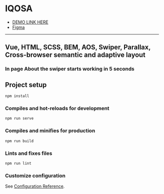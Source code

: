 # IQOSA

- [DEMO LINK HERE](https://620b7ccbd8dd560c769a952f--iqosa.netlify.app/)
- [Figma](https://www.figma.com/file/kSzb6ufJElQfgTIid0wen9/iqos?node-id=1%3A27)

------------------------------------------
Vue, HTML, SCSS, BEM, AOS, Swiper, Parallax, Cross-browser semantic and adaptive layout
-----------------------------------

### In page About the swiper starts working in 5 seconds

## Project setup
```
npm install
```

### Compiles and hot-reloads for development
```
npm run serve
```

### Compiles and minifies for production
```
npm run build
```

### Lints and fixes files
```
npm run lint
```

### Customize configuration
See [Configuration Reference](https://cli.vuejs.org/config/).
